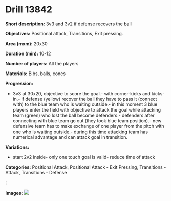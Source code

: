 # Drill 13842

**Short description:**
3v3 and 3v2 if defense recovers the ball

**Objectives:**
Positional attack, Transitions, Exit pressing.

**Area (mxm):**
20x30

**Duration (min):**
10-12

**Number of players:**
All the players

**Materials:**
Bibs, balls, cones

**Progression:**
- 3v3 at 30x20, objective to score the goal.- with corner-kicks and kicks-in.- if defense (yellow) recover the ball they have to pass it (connect with)  to the blue team who is waiting outside.- in this moment 3 blue players enter the field with objective to attack the goal while attacking team (green) who lost the ball become defenders.- defenders after connecting with blue team go out (they took blue team position).- new defensive team has to make exchange of one player from the pitch with one who is waiting outside.- during this time attacking team has numerical advantage and can attack goal in transition.

**Variations:**
- start 2v2 inside- only one touch goal is valid- reduce time of attack

**Categories:**
Positional Attack, Positional Attack - Exit Pressing, Transitions - Attack, Transitions - Defense

**:**


**Images:**
![](https://www.coachingfutsal.com/\images\9e56c138-dcfe-4f31-9934-4a13c086fd7e_001.png)

